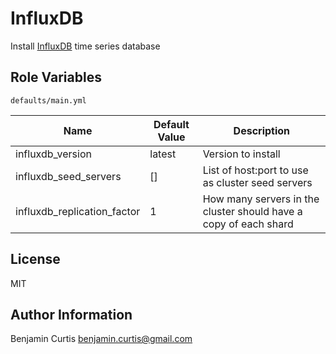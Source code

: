 InfluxDB
========

Install [InfluxDB](http://influxdb.org/) time series database

Role Variables
--------------

`defaults/main.yml`

| Name                        | Default Value | Description                                                      |
|-----------------------------|---------------|------------------------------------------------------------------|
| influxdb_version            | latest        | Version to install                                               |
| influxdb_seed_servers       | []            | List of host:port to use as cluster seed servers                 |
| influxdb_replication_factor | 1             | How many servers in the cluster should have a copy of each shard |

License
-------

MIT

Author Information
------------------

Benjamin Curtis <benjamin.curtis@gmail.com>
